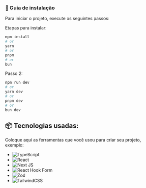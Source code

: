 ### 🔨 Guia de instalação

Para iniciar o projeto, execute os seguintes passos:

Etapas para instalar:

```bash
npm install
# or
yarn
# or
pnpm
# or
bun
```

Passo 2:
```bash
npm run dev
# or
yarn dev
# or
pnpm dev
# or
bun dev
```

## 📦 Tecnologias usadas:

Coloque aqui as ferramentas que você usou para criar seu projeto, exemplo:

* ![TypeScript](https://img.shields.io/badge/typescript-%23007ACC.svg?style=for-the-badge&logo=typescript&logoColor=white)
* ![React](https://img.shields.io/badge/react-%2320232a.svg?style=for-the-badge&logo=react&logoColor=%2361DAFB)
* ![Next JS](https://img.shields.io/badge/Next-black?style=for-the-badge&logo=next.js&logoColor=white)
* ![React Hook Form](https://img.shields.io/badge/React%20Hook%20Form-%23EC5990.svg?style=for-the-badge&logo=reacthookform&logoColor=white)
* ![Zod](https://img.shields.io/badge/zod-%233068b7.svg?style=for-the-badge&logo=zod&logoColor=white)
* ![TailwindCSS](https://img.shields.io/badge/tailwindcss-%2338B2AC.svg?style=for-the-badge&logo=tailwind-css&logoColor=white)
